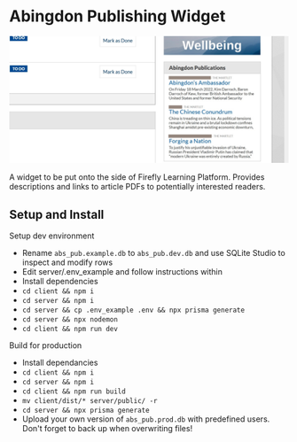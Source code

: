 # Abingdon Publishing Widget

![Screenshot on Firefly](https://github.com/EchoEkhi/abingdon-publishing/blob/master/Firefly_Screenshot.jpg?raw=true)

A widget to be put onto the side of Firefly Learning Platform. Provides descriptions and links to article PDFs to potentially interested readers.

## Setup and Install

Setup dev environment
- Rename `abs_pub.example.db` to `abs_pub.dev.db` and use SQLite Studio to inspect and modify rows
- Edit server/.env_example and follow instructions within
- Install dependencies
- `cd client && npm i`
- `cd server && npm i`
- `cd server && cp .env_example .env && npx prisma generate`
- `cd server && npx nodemon`
- `cd client && npm run dev`

Build for production
- Install dependancies
- `cd client && npm i`
- `cd server && npm i`
- `cd client && npm run build`
- `mv client/dist/* server/public/ -r`
- `cd server && npx prisma generate`
- Upload your own version of `abs_pub.prod.db` with predefined users. Don't forget to back up when overwriting files!
